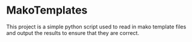 # MakoTemplates

This project is a simple python script used to read in mako template files and output the results to ensure that they are correct.
